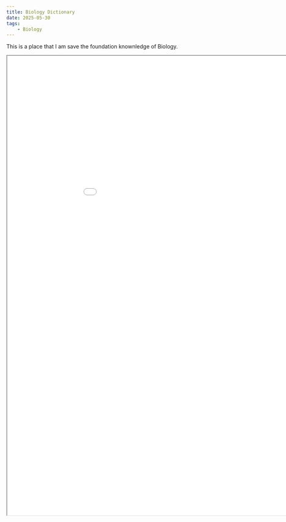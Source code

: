 ```yaml
---
title: Biology Dictionary
date: 2025-05-30
tags: 
    - Biology
---
```

This is a place that I am save the foundation knownledge of Biology.
<iframe src="/pdf/Bio_foundation.pdf" width="1000px" height="1200px" frameborder="10" scrolling="yes"></iframe>
